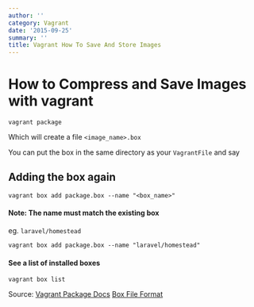 ```yaml
---
author: ''
category: Vagrant
date: '2015-09-25'
summary: ''
title: Vagrant How To Save And Store Images
---
```

# How to Compress and Save Images with vagrant

```
vagrant package
```

Which will create a file `<image_name>.box`

You can put the box in the same directory as your `VagrantFile` and say

## Adding the box again

```
vagrant box add package.box --name "<box_name>"
```

#### Note: The name must match the existing box

eg. `laravel/homestead`

```
vagrant box add package.box --name "laravel/homestead"
```

#### See a list of installed boxes

```
vagrant box list
```

Source: [Vagrant Package Docs](https://docs.vagrantup.com/v2/cli/package.html)
[Box File Format](https://docs.vagrantup.com/v2/boxes/format.html)
